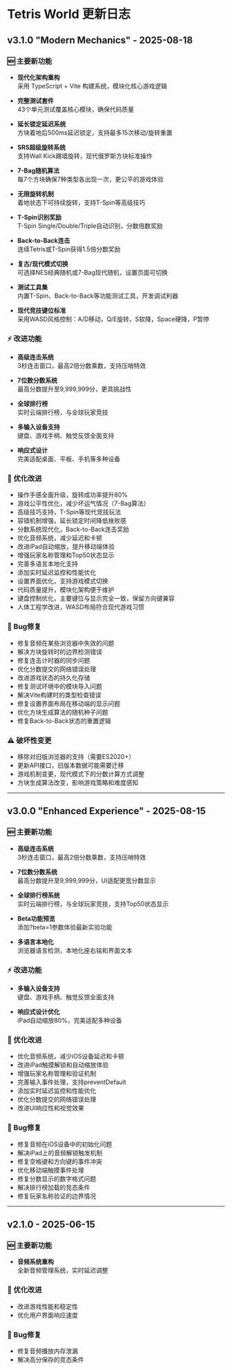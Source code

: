 # Tetris World 更新日志

## v3.1.0 "Modern Mechanics" - 2025-08-18

### 🆕 主要新功能

- **现代化架构重构**  
  采用 TypeScript + Vite 构建系统，模块化核心游戏逻辑

- **完整测试套件**  
  43个单元测试覆盖核心模块，确保代码质量

- **延长锁定延迟系统**  
  方块着地后500ms延迟锁定，支持最多15次移动/旋转重置

- **SRS超级旋转系统**  
  支持Wall Kick踢墙旋转，现代俄罗斯方块标准操作

- **7-Bag随机算法**  
  每7个方块确保7种类型各出现一次，更公平的游戏体验

- **无限旋转机制**  
  着地状态下可持续旋转，支持T-Spin等高级技巧

- **T-Spin识别奖励**  
  T-Spin Single/Double/Triple自动识别，分数倍数奖励

- **Back-to-Back连击**  
  连续Tetris或T-Spin获得1.5倍分数奖励

- **复古/现代模式切换**  
  可选择NES经典随机或7-Bag现代随机，设置页面可切换

- **测试工具集**  
  内置T-Spin、Back-to-Back等功能测试工具，开发调试利器

- **现代竞技键位标准**  
  采用WASD风格控制：A/D移动，Q/E旋转，S软降，Space硬降，P暂停

### ⚡ 改进功能

- **高级连击系统**  
  3秒连击窗口，最高2倍分数乘数，支持压哨特效

- **7位数分数系统**  
  最高分数提升至9,999,999分，更具挑战性

- **全球排行榜**  
  实时云端排行榜，与全球玩家竞技

- **多输入设备支持**  
  键盘、游戏手柄、触觉反馈全面支持

- **响应式设计**  
  完美适配桌面、平板、手机等多种设备

### 🔧 优化改进

- 操作手感全面升级，旋转成功率提升80%
- 游戏公平性优化，减少坏运气情况（7-Bag算法）
- 高级技巧支持，T-Spin等现代竞技玩法
- 容错机制增强，延长锁定时间降低挫败感
- 分数系统现代化，Back-to-Back连击奖励
- 优化音频系统，减少延迟和卡顿
- 改进iPad自动缩放，提升移动端体验
- 增强玩家名称管理和Top50状态显示
- 完善多语言本地化支持
- 添加实时延迟监控和性能优化
- 设置界面优化，支持游戏模式切换
- 代码质量提升，模块化架构便于维护
- 键盘控制优化，主要键位与显示完全一致，保留方向键兼容
- 人体工程学改进，WASD布局符合现代游戏习惯

### 🐛 Bug修复

- 修复音频在某些浏览器中失效的问题
- 解决方块旋转时的边界检测错误
- 修复连击计时器的同步问题
- 优化分数提交的网络错误处理
- 改进游戏状态的持久化存储
- 修复测试环境中的模块导入问题
- 解决Vite构建时的类型检查错误
- 修复设置界面布局在移动端的显示问题
- 优化方块生成算法的随机种子问题
- 修复Back-to-Back状态的重置逻辑

### ⚠️ 破坏性变更

- 移除对旧版浏览器的支持（需要ES2020+）
- 更新API接口，旧版本数据可能需要迁移
- 游戏机制变更，现代模式下的分数计算方式调整
- 方块生成算法改变，影响游戏策略和难度感知

---

## v3.0.0 "Enhanced Experience" - 2025-08-15

### 🆕 主要新功能

- **高级连击系统**  
  3秒连击窗口，最高2倍分数乘数，支持压哨特效

- **7位数分数系统**  
  最高分数提升至9,999,999分，UI适配更宽分数显示

- **全球排行榜系统**  
  实时云端排行榜，与全球玩家竞技，支持Top50状态显示

- **Beta功能预览**  
  添加?beta=1参数体验最新实验功能

- **多语言本地化**  
  浏览器语言检测，本地化座右铭和界面文本

### ⚡ 改进功能

- **多输入设备支持**  
  键盘、游戏手柄、触觉反馈全面支持

- **响应式设计优化**  
  iPad自动缩放80%，完美适配多种设备

### 🔧 优化改进

- 优化音频系统，减少iOS设备延迟和卡顿
- 改进iPad触摸解锁和自动缩放体验
- 增强玩家名称管理和验证机制
- 完善输入事件处理，支持preventDefault
- 添加实时延迟监控和性能优化
- 优化分数提交的网络错误处理
- 改进UI响应性和视觉效果

### 🐛 Bug修复

- 修复音频在iOS设备中的初始化问题
- 解决iPad上的音频解锁触发机制
- 修复空格键和方向键的事件冲突
- 优化移动端触摸事件处理
- 修复分数显示的数字格式问题
- 解决排行榜加载的竞态条件
- 修复玩家名称验证的边界情况

---

## v2.1.0 - 2025-06-15

### 🆕 主要新功能

- **音频系统重构**  
  全新音频管理系统，实时延迟调整

### 🔧 优化改进

- 改进游戏性能和稳定性
- 优化用户界面响应速度

### 🐛 Bug修复

- 修复音频播放内存泄漏
- 解决高分保存的竞态条件